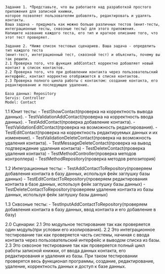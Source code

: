     Задание 1. *Представьте, что вы работаете над разработкой простого приложения для записной книжки, 
    которое позволяет пользователям добавлять, редактировать и удалять контакты.
    Ваша задача - придумать как можно больше различных тестов (юнит-тесты, интеграционные тесты, сквозные тесты) для этого приложения. 
    Напишите название каждого теста, его тип и краткое описание того, что этот тест проверяет.

    Задание 2. *Ниже список тестовых сценариев. Ваша задача - определить тип каждого теста 
    (юнит-тест, интеграционный тест, сквозной тест) и объяснить, почему вы так решили.
    2.1 Проверка того, что функция addContact корректно добавляет новый контакт в список контактов.
    2.2 Проверка того, что при добавлении контакта через пользовательский интерфейс, контакт корректно отображается в списке контактов.
    2.3 Проверка полного цикла работы с контактом: создание контакта, его редактирование и последующее удаление.

    База данных: Repository
    Servis: Controller
    Model: Contact

1.1 Юнит тесты:
    - TestShowContact(проверка на корректность вывода данных).
    - TestValidationAddContact(проверка на корректность ввода данных).
    - TestAddContact(проверка добавление контакта).
    - TestValidationEditContact(проверка на возможность редактирования).
    - TestEditContact(проверка на корректность редактируемых данных и их изменение).
    - TestValidationDeleteContact(проверка на возможность удаления контакта).
    - TestMessageDeleteContact(проверка на вывод подтверждение удаления контакта)
    - TestDeleteContact(проверка удаления контакта)
    - TestMethodController(проверка методов контроллера)
    - TestMethodRepository(проверка методов репозитория)

1.2 Интеграционные тесты:
    - TestAddContactToRepository(проверяем добавления контакта в базу данных, используя фейк заглушку базы данных)
    - TestEditContactToRepository(проверяем редактирования контакта в базе данных, используя фейк заглушку базы данных)
    - TestDeleteContactToRepository(проверяем удаление контакта из базы данных, используя фейк заглушку базы данных)
   
1.3 Сквозные тесты:
    - TestInputAddContactToRepository(проверяем добавления контакта в базу данных, ввод контакта и его добавление в базу)

2.0 Сценарии:
    2.1 Это модульное тестирование так как проверяется один модуль(при условии его изолирования).
    2.2 Это интеграционное тестирование так как проверяется часть системы, начиная с ввода контакта через пользовательский 
    интерфейс и выводом списка из базы.
    2.3 Это сквозное тестирование так как проверяется полный цикл работы записной книжки, от ввода данных контакта,
    его редактирования и удаления из базы. При таком тестировании проверятся весь функционал программы, создание,
    редактирование, удаление, корректность данных и доступ к базе данных.